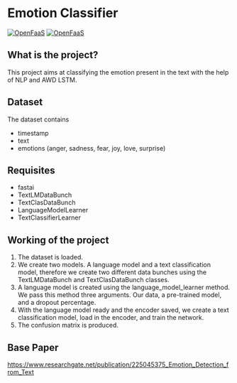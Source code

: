 # Emotion Classifier

[![OpenFaaS](https://img.shields.io/badge/Language-Python-blue.svg)](https://www.openfaas.com)
[![OpenFaaS](https://img.shields.io/badge/Model-AWD_LSTM-green.svg)](https://www.openfaas.com)

## What is the project?
This project aims at classifying the emotion present in the text with the help of NLP and AWD LSTM.

## Dataset
The dataset contains
- timestamp
- text
- emotions (anger, sadness, fear, joy, love, surprise)

## Requisites
- fastai
- TextLMDataBunch
- TextClasDataBunch
- LanguageModelLearner
- TextClassifierLearner

## Working of the project
1. The dataset is loaded.
2. We create two models. A language model and a text classification model, therefore we create two different data bunches using the TextLMDataBunch and TextClasDataBunch classes.
3. A language model is created using the language_model_learner method. We pass this method three arguments. Our data, a pre-trained model, and a dropout percentage.
4. With the language model ready and the encoder saved, we create a text classification model, load in the encoder, and train the network.
5. The confusion matrix is produced.
## Base Paper
https://www.researchgate.net/publication/225045375_Emotion_Detection_from_Text

